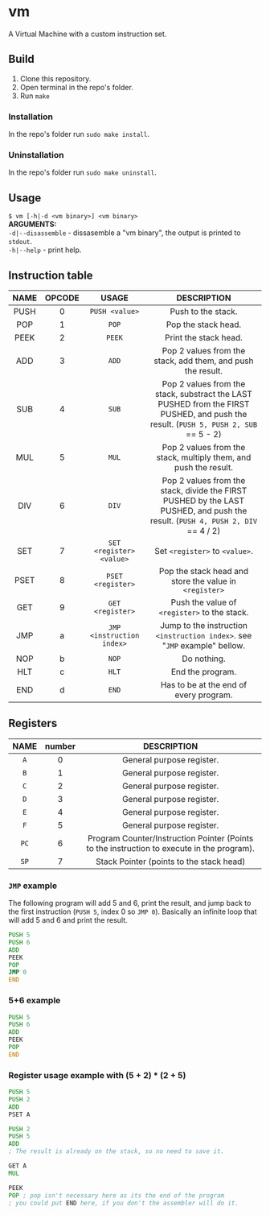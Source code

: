 # vm
A Virtual Machine with a custom instruction set.

## Build
1. Clone this repository.
2. Open terminal in the repo's folder.
3. Run `make`
### Installation
In the repo's folder run `sudo make install`.
### Uninstallation
In the repo's folder run `sudo make uninstall`.

## Usage
`$ vm [-h|-d <vm binary>] <vm binary>`<br>
**ARGUMENTS:**<br>
`-d|--disassemble` - dissasemble a "vm binary", the output is printed to `stdout`.<br>
`-h|--help` - print help.

## Instruction table
| NAME | OPCODE | USAGE | DESCRIPTION |
| :---: | :---: | :---: | :---: |
| PUSH | 0 | `PUSH <value>` | Push <value> to the stack. |
| POP | 1 | `POP` | Pop the stack head. |
| PEEK | 2 | `PEEK` | Print the stack head. |
| ADD | 3 | `ADD` | Pop 2 values from the stack, add them, and push the result. |
| SUB | 4 | `SUB` | Pop 2 values from the stack, substract the LAST PUSHED from the FIRST PUSHED, and push the result. (`PUSH 5, PUSH 2, SUB` == 5 - 2) |
| MUL | 5 | `MUL` | Pop 2 values from the stack, multiply them, and push the result. |
| DIV | 6 | `DIV` | Pop 2 values from the stack, divide the FIRST PUSHED by the LAST PUSHED, and push the result. (`PUSH 4, PUSH 2, DIV` == 4 / 2) |
| SET | 7 | `SET <register> <value>` | Set `<register>` to `<value>`. |
| PSET | 8 | `PSET <register>` | Pop the stack head and store the value in `<register>` |
| GET | 9 | `GET <register>` | Push the value of `<register>` to the stack. |
| JMP | a | `JMP <instruction index>` | Jump to the instruction `<instruction index>`. see "`JMP` example" bellow. |
| NOP | b | `NOP` | Do nothing. |
| HLT | c | `HLT` | End the program. |
| END | d | `END` | Has to be at the end of every program. |

## Registers
| NAME | number | DESCRIPTION |
| :--: | :----: | :---------: |
| `A` | 0 | General purpose register. |
| `B` | 1 | General purpose register. |
| `C` | 2 | General purpose register. |
| `D` | 3 | General purpose register. |
| `E` | 4 | General purpose register. |
| `F` | 5 | General purpose register. |
| `PC` | 6 |Program Counter/Instruction Pointer (Points to the instruction to execute in the program). |
| `SP` | 7 |Stack Pointer (points to the stack head) |

### `JMP` example
The following program will add 5 and 6, print the result, and jump back to the first instruction (`PUSH 5`, index 0 so `JMP 0`).
Basically an infinite loop that will add 5 and 6 and print the result.
```asm
PUSH 5
PUSH 6
ADD
PEEK
POP
JMP 0
END
```
### 5+6 example
```asm
PUSH 5
PUSH 6
ADD
PEEK
POP
END
```
### Register usage example with (5 + 2) * (2 + 5)
```asm
PUSH 5
PUSH 2
ADD
PSET A

PUSH 2
PUSH 5
ADD
; The result is already on the stack, so no need to save it.

GET A
MUL

PEEK
POP ; pop isn't necessary here as its the end of the program
; you could put END here, if you don't the assembler will do it.
```
